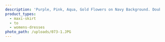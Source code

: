 ```yaml
---
description: 'Purple, Pink, Aqua, Gold Flowers on Navy Background. Double Brushed Poly.'
product_types:
  - maxi-skirt
  - to
  - womens-dresses
photo_path: /uploads/073-1.JPG
---
```

